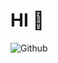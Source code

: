 # HI 👋
![Github](https://github-readme-stats.vercel.app/api?username=RAHULANUP&theme=react&show_icons=true)
